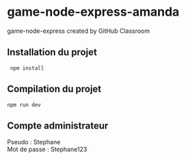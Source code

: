 # game-node-express-amanda

game-node-express created by GitHub Classroom <br>

## Installation du projet

<code> npm install </code>

## Compilation du projet

<code>npm run dev</code>

## Compte administrateur

Pseudo : Stephane <br/>
Mot de passe : Stephane123
